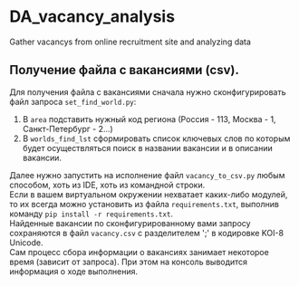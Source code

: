 # DA_vacancy_analysis
Gather vacancys from online recruitment site and analyzing data

## Получение файла с вакансиями (csv).
Для получения файла с вакансиями сначала нужно сконфигурировать файл запроса `set_find_world.py`:
1. В `area` подставить нужный код региона (Россия - 113, Москва - 1, Санкт-Петербург - 2...)
2. В `worlds_find_lst` сформировать список ключевых слов по которым будет осуществляться поиск в названии вакансии и в описании вакансии.  

Далее нужно запустить на исполнение файл `vacancy_to_csv.py` любым способом, хоть из IDE, хоть из командной строки.  
Если в вашем виртуальном окружении нехватает каких-либо модулей, то их всегда можно установить из файла `requirements.txt`, выполнив команду `pip install -r requirements.txt`.  
Найденные вакансии по сконфигурированному вами запросу сохраняются в файл `vacancy.csv` c разделителем ';' в кодировке KOI-8 Unicode.  
Сам процесс сбора информации о вакансиях занимает некоторое время (зависит от запроса). При этом на консоль выводится информация о ходе выполнения.
